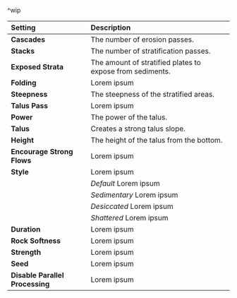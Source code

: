 ^wip

| Setting                         | Description                                               |
| :------------------------------ | :-------------------------------------------------------- |
| **Cascades**                    | The number of erosion passes.                             |
| **Stacks**                      | The number of stratification passes.                      |
| **Exposed Strata**              | The amount of stratified plates to expose from sediments. |
| **Folding**                     | Lorem ipsum                                               |
| **Steepness**                   | The steepness of the stratified areas.                    |
| **Talus Pass**                  | Lorem ipsum                                               |
| **Power**                       | The power of the talus.                                               |
| **Talus**                       | Creates a strong talus slope.                             |
| **Height**                      | The height of the talus from the bottom.                  |
| **Encourage Strong Flows**      | Lorem ipsum                                               |
| **Style**                       | Lorem ipsum                                               |
|                                 | *Default* Lorem ipsum                                     |
|                                 | *Sedimentary* Lorem ipsum                                 |
|                                 | *Desiccated* Lorem ipsum                                  |
|                                 | *Shattered*  Lorem ipsum                                  |
| **Duration**                    | Lorem ipsum                                               |
| **Rock Softness**               | Lorem ipsum                                               |
| **Strength**                    | Lorem ipsum                                               |
| **Seed**                        | Lorem ipsum                                               |
| **Disable Parallel Processing** | Lorem ipsum                                               |
